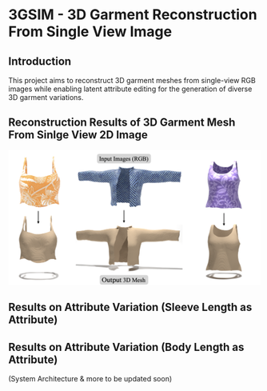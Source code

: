 # 3GSIM - 3D Garment Reconstruction From Single View Image 

## Introduction
This project aims to reconstruct 3D garment meshes from single-view RGB images while enabling latent attribute editing for the generation of diverse 3D garment variations.

## Reconstruction Results of 3D Garment Mesh From Sinlge View 2D Image
![Reconstructed Res](https://github.com/Jatinkalal/3GSIM/blob/main/Image/File4.png)

## Results on Attribute Variation (Sleeve Length as Attribute)

## Results on Attribute Variation (Body Length as Attribute)

(System Architecture & more to be updated soon)













